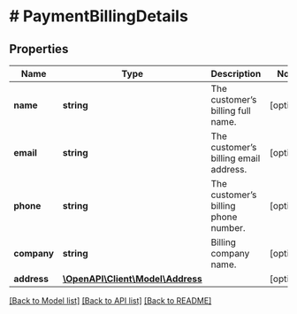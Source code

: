 # # PaymentBillingDetails

## Properties

Name | Type | Description | Notes
------------ | ------------- | ------------- | -------------
**name** | **string** | The customer’s billing full name. | [optional] 
**email** | **string** | The customer’s billing email address. | [optional] 
**phone** | **string** | The customer’s billing phone number. | [optional] 
**company** | **string** | Billing company name. | [optional] 
**address** | [**\OpenAPI\Client\Model\Address**](Address.md) |  | [optional] 

[[Back to Model list]](../../README.md#documentation-for-models) [[Back to API list]](../../README.md#documentation-for-api-endpoints) [[Back to README]](../../README.md)


